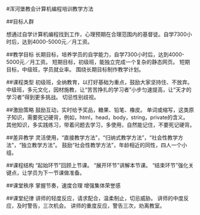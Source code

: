 #浑河堡教会计算机编程培训教学方法


##目标人群

想通过自学计算机编程找到工作，心理预期在合理范围内的基督徒。自学7300小时后，达到4000-5000元／月工资。


##教学目标
长期目标，培养学员的自学能力，自学7300小时后，达到4000-5000元／月工资。
短期目标，初级班，能独立完成一个复杂的静态网页。
短期目标，中级班，学员就业率。
围绕长期目标制作教学计划。


##课程类型
初级班，全纳教育，以打好基础为重点，鼓励大家坚持住、不放弃。
中级班，多元文化，因材施教，让“苦苦挣扎的学习者”小步匀速提高，让“天才的学习者”得到更多挑战。
切忌性别歧视。


##激励策略
鼓励互动，实时给予奖品，糖果、铅笔、橡皮。
单词或缩写，这类原子知识，需要死记硬背，例如，html，head，body，string，private的含义。
其他知识，多实践练习，带着问题去学习，多使用，自然能记住，不要死记硬背。


##差异教学
灵活使用，“直接教学方法”，“归纳式教学方法”，“社会性教学方法”，“独立教学方法”。
鼓励“社会性教学方法”，年龄相近的同性，四人一个小组。


##课程结构
“起始环节”回顾上节课。
“展开环节”讲解本节课。
“结束环节”强化关键点，让学员为下一节课做准备。


##课堂秩序
掌握节奏，速度合理
增强集体荣誉感


##课堂纪律
讲师的轻度反应，请求配合，温柔制止，切忌威胁。
讲师的中度反应，及时警告，三次机会。
讲师的重度反应，警告三次，劝离教室。

